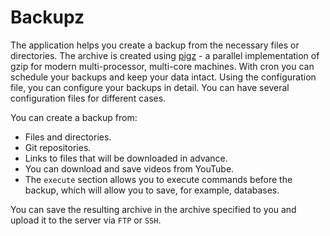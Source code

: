 # Backupz

The application helps you create a backup from the necessary files or directories.
The archive is created using [pigz](https://zlib.net/pigz/) - a parallel implementation of gzip for modern
multi-processor, multi-core machines.
With cron you can schedule your backups and keep your data intact.
Using the configuration file, you can configure your backups in detail.
You can have several configuration files for different cases.

You can create a backup from:

* Files and directories.
* Git repositories.
* Links to files that will be downloaded in advance.
* You can download and save videos from YouTube.
* The `execute` section allows you to execute commands before the backup, which will allow you to save, for example,
  databases.

You can save the resulting archive in the archive specified to you and upload it to the server via `FTP` or `SSH`.
